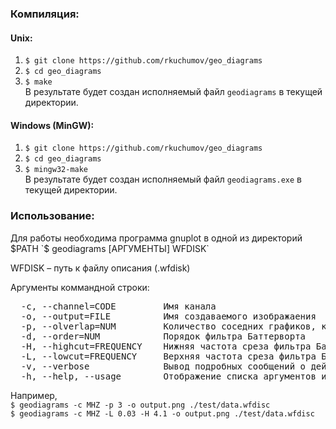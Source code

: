 ### Компиляция:
#### Unix:
1. `$ git clone https://github.com/rkuchumov/geo_diagrams`
2. `$ cd geo_diagrams`
3. `$ make`  
В результате будет создан исполняемый файл `geodiagrams` в текущей директории.

#### Windows (MinGW):
1. `$ git clone https://github.com/rkuchumov/geo_diagrams`
2. `$ cd geo_diagrams`
3. `$ mingw32-make`  
В результате будет создан исполняемый файл `geodiagrams.exe` в текущей директории.

### Использование:  
Для работы необходима программа gnuplot в одной из директорий $PATH  
`$ geodiagrams [АРГУМЕНТЫ] WFDISK`

WFDISK – путь к файлу описания (.wfdisk)

Аргументы коммандной строки:
<pre>
  -c, --channel=CODE         Имя канала  
  -o, --output=FILE          Имя создаваемого изображаения  
  -p, --olverlap=NUM         Количество соседних графиков, которые могут перекрываться перекрываться  
  -d, --order=NUM            Порядок фильтра Баттерворта  
  -H, --highcut=FREQUENCY    Нижняя частота среза фильтра Баттерворта  
  -L, --lowcut=FREQUENCY     Верхняя частота среза фильтра Баттерворта  
  -v, --verbose              Вывод подробных сообщений о действиях программы на консоль (stderr)  
  -h, --help, --usage        Отображение списка аргументов и использования  
</pre>

Например,  
`$ geodiagrams -c MHZ -p 3 -o output.png ./test/data.wfdisc`  
`$ geodiagrams -c MHZ -L 0.03 -H 4.1 -o output.png ./test/data.wfdisc`
